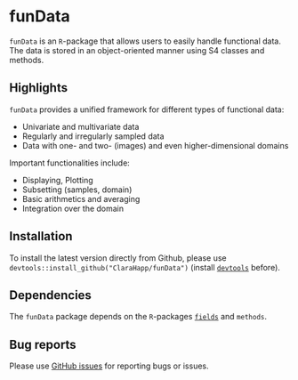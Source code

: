# funData
`funData` is an `R`-package that allows users to easily handle functional data. The data is stored in an object-oriented manner using S4 classes and methods.

## Highlights ##

`funData` provides a unified framework for different types of functional data:

* Univariate and multivariate data
* Regularly and irregularly sampled data
* Data with one- and two- (images) and even higher-dimensional domains

Important functionalities include: 

* Displaying, Plotting
* Subsetting (samples, domain)
* Basic arithmetics and averaging
* Integration over the domain


## Installation ##

To install the latest version directly from Github, please use `devtools::install_github("ClaraHapp/funData")` (install [`devtools`](https://github.com/hadley/devtools) before).

## Dependencies ##

The `funData` package depends on the `R`-packages [`fields`](https://cran.r-project.org/web/packages/fields/index.html) and `methods`.

## Bug reports ##

Please use [GitHub issues](https://github.com/ClaraHapp/funData/issues) for reporting bugs or issues.




